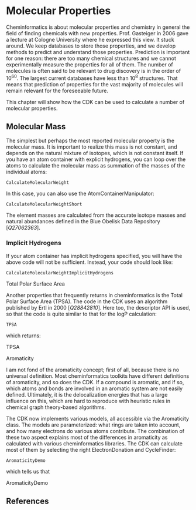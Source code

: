 # Molecular Properties

Cheminformatics is about molecular properties and chemistry in general the field
of finding chemicals with new properties. Prof. Gasteiger in 2006 gave a
lecture at Cologne University where he expressed this view. It stuck around. We keep
databases to store those properties, and we develop methods to predict and understand
those properties. Prediction is important for one reason: there are too many
chemical structures and we cannot experimentally measure the properties for all
of them. The number of molecules is often said to be relevant to drug discovery is in
the order of $10^{60}$. The largest current databases have less than $10^{8}$
structures. That means that prediction of properties for the vast majority
of molecules will remain relevant for the foreseeable future.

This chapter will show how the CDK can be used to calculate a number of molecular
properties.

## Molecular Mass

The simplest but perhaps the most reported molecular property is the <topic>molecular mass</topic>.
It is important to realize this mass is not constant, and depends on the natural
mixture of isotopes, which is not constant itself. If you have an atom container
with explicit hydrogens, you can loop over the atoms to calculate the molecular
mass as summation of the masses of the individual atoms:

<code>CalculateMolecularWeight</code>

In this case, you can also use the <class>AtomContainerManipulator</class>:

<code>CalculateMolecularWeightShort</code>

The element masses are calculated from the accurate isotope masses and natural
abundances defined in the Blue Obelisk Data Repository [<cite>Q27062363</cite>].

### Implicit Hydrogens

If your atom container has <topic>implicit hydrogens</topic> specified, you will have the above
code will not be sufficient. Instead, your code should look like:

<code>CalculateMolecularWeightImplicitHydrogens</code>

<section level="##" label="tpsa">Total Polar Surface Area</section>

Another properties that frequently returns in cheminformatics is the <topic>Total Polar Surface Area</topic>
(<topic>TPSA</topic>). The code in the CDK uses an algorithm published by Ertl in 2000 [<cite>Q28842810</cite>].
Here too, the descriptor API is used, so that the code is quite similar to that for the logP
calculation:

<code>TPSA</code>

which returns:

<out>TPSA</out>

<section level="##" label="aromaticity">Aromaticity</section>

I am not fond of the <topic>aromaticity</topic> concept; first of all, because there is no universal definition.
Most cheminformatics toolkits have different definitions of aromaticity, and so does the CDK.
If a compound is aromatic, and if so, which atoms and bonds are involved in an aromatic system
are not easily defined. Ultimately, it is the delocalization energies that has a large influence
on this, which are hard to reproduce with heuristic rules in chemical graph theory-based
algorithms.

The CDK now implements various models, all accessible via the <class>Aromaticity</class> class.
The models are parameterized: what rings are taken into account, and how many electrons do
various atoms contribute. The combination of these two aspect explains most of the differences
in aromaticity as calculated with various cheminformatics libraries. The CDK can calculate
most of them by selecting the right <class>ElectronDonation</class> and <class>CycleFinder</class>:

<code>AromaticityDemo</code>

which tells us that

<out>AromaticityDemo</out>


## References

<references/>
